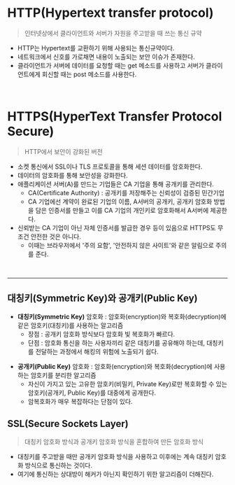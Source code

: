 # HTTP(Hypertext transfer protocol)

> 인터넷상에서 클라이언트와 서버가 자원을 주고받을 때 쓰는 통신 규약

- HTTP는 Hypertext를 교환하기 위해 사용되는 통신규약이다.
- 네트워크에서 신호를 가로채면 내용이 노출되는 보안 이슈가 존재한다.
- 클라이언트가 서버에 데이터를 요청할 때는 get 메소드를 사용하고 서버가 클라이언트에게 회신할 때는 post 메소드를 사용한다.

</br>

# HTTPS(HyperText Transfer Protocol Secure)

> HTTP에서 보안이 강화된 버전

- 소켓 통신에서 SSL이나 TLS 프로토콜을 통해 세션 데이터를 암호화한다.
- 데이터의 암호화를 통해 보안성을 강화한다.
- 애플리케이션 서버(A)를 만드는 기업들은 CA 기업을 통해 공개키를 관리한다.
  - CA(Certificate Authority) : 공개키를 저장해주는 신뢰성이 검증된 민간기업
  - CA 기업에선 계약이 완료된 기업의 이름, A서버의 공개키, 공개키 암호화 방법을 담은 인증서를 만들고 이를 CA 기업의 개인키로 암호화해서 A서버에 제공한다.
- 신뢰받는 CA 기업이 아닌 자체 인증서를 발급한 경우 등이 있음으로 HTTPS도 무조건 안전한 것은 아니다.
  - 이때는 브라우저에서 '주의 요함', '안전하지 않은 사이트'와 같은 알림으로 주의를 준다.

</br>

---

## 대칭키(Symmetric Key)와 공개키(Public Key)

- **대칭키(Symmetric Key)** 암호화 : 암호화(encryption)와 복호화(decryption)에 같은 암호키(대칭키)를 사용하는 알고리즘
  - 장점 : 공개키 암호화 방식보다 암호화 빛 복호화가 빠르다.
  - 단점 : 암호화 통신을 하는 사용자끼리 같은 대칭키를 공유해야 하는데, 대칭키를 전달하는 과정에서 해킹의 위험에 노출되기 쉽다.

* **공개키(Public Key)** 암호화 : 암호화(encryption)와 복호화(decryption)에 사용하는 암호키를 분리한 알고리즘
  - 자신이 가지고 있는 고유한 암호키(비밀키, Private Key)로만 복호화할 수 있는 암호키(공개키, Public Key)를 대중에게 공개한다.
  * 암복호화가 매우 복잡하다는 단점이 있다.

## SSL(Secure Sockets Layer)

> 대칭키 암호화 방식과 공개키 암호화 방식을 혼합하여 만든 암호화 방식

- 대칭키를 주고받을 때만 공개키 암호화 방식을 사용하고 이후에는 계속 대칭키 암호화 방식으로 통신하는 것이다.
- 여기에 통신하는 상대방이 해커가 아닌지 확인하기 위한 알고리즘이 더해진다.
